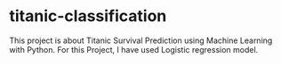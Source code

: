 # titanic-classification
 This project is about Titanic Survival Prediction using Machine Learning with Python. For this Project, I have used Logistic regression model.
